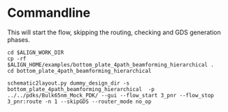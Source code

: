 # Commandline

This will start the flow, skipping the routing, checking and GDS generation phases.
```
cd $ALIGN_WORK_DIR
cp -rf $ALIGN_HOME/examples/bottom_plate_4path_beamforming_hierarchical .
cd bottom_plate_4path_beamforming_hierarchical

schematic2layout.py dummy_design_dir -s bottom_plate_4path_beamforming_hierarchical  -p ../../pdks/Bulk65nm_Mock_PDK/ --gui --flow_start 3_pnr --flow_stop 3_pnr:route -n 1 --skipGDS --router_mode no_op
```
